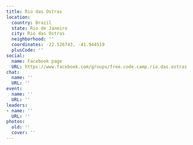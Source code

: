 ```yaml
---
title: Rio das Ostras
location:
  country: Brazil
  state: Rio de Janeiro
  city: Rio das Ostras
  neighborhood: ''
  coordinates: -22.526743, -41.944519
  plusCode: ''
social:
  name: Facebook page
  URL: https://www.facebook.com/groups/free.code.camp.rio.das.ostras
chat:
  name: ''
  URL: ''
event:
  name: ''
  URL: ''
leaders:
- name: ''
  URL: ''
photos:
  old: ''
  cover: ''
---
```

